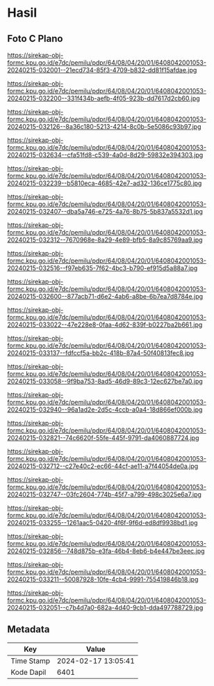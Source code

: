 # Hasil

## Foto C Plano

https://sirekap-obj-formc.kpu.go.id/e7dc/pemilu/pdpr/64/08/04/20/01/6408042001053-20240215-032001--21ecd734-85f3-4709-b832-dd81f15afdae.jpg

https://sirekap-obj-formc.kpu.go.id/e7dc/pemilu/pdpr/64/08/04/20/01/6408042001053-20240215-032200--331f434b-aefb-4f05-923b-dd7617d2cb60.jpg

https://sirekap-obj-formc.kpu.go.id/e7dc/pemilu/pdpr/64/08/04/20/01/6408042001053-20240215-032126--8a36c180-5213-4214-8c0b-5e5086c93b97.jpg

https://sirekap-obj-formc.kpu.go.id/e7dc/pemilu/pdpr/64/08/04/20/01/6408042001053-20240215-032634--cfa51fd8-c539-4a0d-8d29-59832e394303.jpg

https://sirekap-obj-formc.kpu.go.id/e7dc/pemilu/pdpr/64/08/04/20/01/6408042001053-20240215-032239--b5810eca-4685-42e7-ad32-136ce1775c80.jpg

https://sirekap-obj-formc.kpu.go.id/e7dc/pemilu/pdpr/64/08/04/20/01/6408042001053-20240215-032407--dba5a746-e725-4a76-8b75-5b837a5532d1.jpg

https://sirekap-obj-formc.kpu.go.id/e7dc/pemilu/pdpr/64/08/04/20/01/6408042001053-20240215-032312--7670968e-8a29-4e89-bfb5-8a9c85769aa9.jpg

https://sirekap-obj-formc.kpu.go.id/e7dc/pemilu/pdpr/64/08/04/20/01/6408042001053-20240215-032516--f97eb635-7f62-4bc3-b790-ef915d5a88a7.jpg

https://sirekap-obj-formc.kpu.go.id/e7dc/pemilu/pdpr/64/08/04/20/01/6408042001053-20240215-032600--877acb71-d6e2-4ab6-a8be-6b7ea7d8784e.jpg

https://sirekap-obj-formc.kpu.go.id/e7dc/pemilu/pdpr/64/08/04/20/01/6408042001053-20240215-033022--47e228e8-0faa-4d62-839f-b0227ba2b661.jpg

https://sirekap-obj-formc.kpu.go.id/e7dc/pemilu/pdpr/64/08/04/20/01/6408042001053-20240215-033137--fdfccf5a-bb2c-418b-87a4-50f40813fec8.jpg

https://sirekap-obj-formc.kpu.go.id/e7dc/pemilu/pdpr/64/08/04/20/01/6408042001053-20240215-033058--9f9ba753-8ad5-46d9-89c3-12ec627be7a0.jpg

https://sirekap-obj-formc.kpu.go.id/e7dc/pemilu/pdpr/64/08/04/20/01/6408042001053-20240215-032940--96a1ad2e-2d5c-4ccb-a0a4-18d866ef000b.jpg

https://sirekap-obj-formc.kpu.go.id/e7dc/pemilu/pdpr/64/08/04/20/01/6408042001053-20240215-032821--74c6620f-55fe-445f-9791-da4060887724.jpg

https://sirekap-obj-formc.kpu.go.id/e7dc/pemilu/pdpr/64/08/04/20/01/6408042001053-20240215-032712--c27e40c2-ec66-44cf-ae11-a7f44054de0a.jpg

https://sirekap-obj-formc.kpu.go.id/e7dc/pemilu/pdpr/64/08/04/20/01/6408042001053-20240215-032747--03fc2604-774b-45f7-a799-498c3025e6a7.jpg

https://sirekap-obj-formc.kpu.go.id/e7dc/pemilu/pdpr/64/08/04/20/01/6408042001053-20240215-033255--1261aac5-0420-4f6f-9f6d-ed8df9938bd1.jpg

https://sirekap-obj-formc.kpu.go.id/e7dc/pemilu/pdpr/64/08/04/20/01/6408042001053-20240215-032856--748d875b-e3fa-46b4-8eb6-b4e447be3eec.jpg

https://sirekap-obj-formc.kpu.go.id/e7dc/pemilu/pdpr/64/08/04/20/01/6408042001053-20240215-033211--50087928-10fe-4cb4-9991-755419846b18.jpg

https://sirekap-obj-formc.kpu.go.id/e7dc/pemilu/pdpr/64/08/04/20/01/6408042001053-20240215-032051--c7b4d7a0-682a-4d40-9cb1-dda497788729.jpg


## Metadata

| Key        | Value               |
| ---------- | ------------------- |
| Time Stamp | 2024-02-17 13:05:41 |
| Kode Dapil | 6401                |



